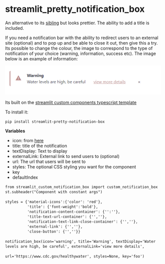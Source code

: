 # streamlit_pretty_notification_box
An alternative to its [sibling](https://github.com/Socvest/streamlit-custom-notification-box) but looks prettier. The ability to add a title is included.

If you need a notification bar with the ability to redirect users to an external site (optional) and to pop up and be able to close it out, then give this a try. 
Its possible to change the colour, the image to correspond to the type of notification of your choice (warning, information, success etc). The image below is an example of information:

![pretty.png](./img/pretty.png) 

Its built on the [streamlit custom components typescript template](https://github.com/streamlit/component-template)

To install it:
```
pip install streamlit-pretty-notification-box
```

**Variables**

- icon: from [here](https://fonts.google.com/icons)
- title: title of the notification
- textDisplay: Text to display
- externalLink: External link to send users to (optional)
- url: The url that users will be sent to
- styles: The optional CSS styling you want for the component
- key
- defaultIndex


```
from streamlit_custom_notification_box import custom_notification_box
st.subheader("Component with constant args")

styles = {'material-icons':{'color': 'red'},
          'title': {'font-weight':'bold'},
          'notification-content-container': {'':''},
          'title-text-url-container': {'',''},
          'notification-text-link-close-container': {'',''},
          'external-link': {'',''},
          'close-button': {'',''}}

notification_box(icon='warning', title='Warning', textDisplay='Water levels are high, be careful', externalLink='view more details',
                                url='https://www.cdc.gov/healthywater', styles=None, key='foo')
```
